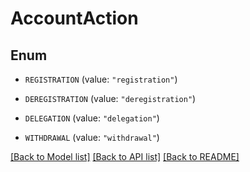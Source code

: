 # AccountAction

## Enum


* `REGISTRATION` (value: `"registration"`)

* `DEREGISTRATION` (value: `"deregistration"`)

* `DELEGATION` (value: `"delegation"`)

* `WITHDRAWAL` (value: `"withdrawal"`)


[[Back to Model list]](../README.md#documentation-for-models) [[Back to API list]](../README.md#documentation-for-api-endpoints) [[Back to README]](../README.md)


